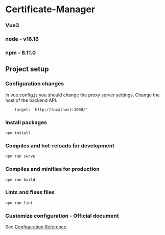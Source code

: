 # Certificate-Manager

### Vue3
### node - v16.16
### npm - 8.11.0

## Project setup

### Configuration changes

In vue.config.js you should change the proxy server settings. 
Change the host of the backend API.
```
    target: 'http://localhost:3000/'
```
### Install packages
```
npm install
```

### Compiles and hot-reloads for development
```
npm run serve
```

### Compiles and minifies for production
```
npm run build
```

### Lints and fixes files
```
npm run lint
```

### Customize configuration - Official document
See [Configuration Reference](https://cli.vuejs.org/config/).
